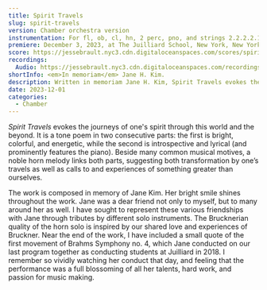 ```yaml
---
title: Spirit Travels
slug: spirit-travels
version: Chamber orchestra version
instrumentation: For fl, ob, cl, hn, 2 perc, pno, and strings 2.2.2.2.1.
premiere: December 3, 2023, at The Juilliard School, New York, New York.
score: https://jessebrault.nyc3.cdn.digitaloceanspaces.com/scores/spirit-travels.pdf
recordings:
  Audio: https://jessebrault.nyc3.cdn.digitaloceanspaces.com/recordings/spirit-travels.mp3
shortInfo: <em>In memoriam</em> Jane H. Kim.
description: Written in memoriam Jane H. Kim, Spirit Travels evokes the journeys of one's spirit through this world and the beyond.
date: 2023-12-01
categories:
  - Chamber
---
```

_Spirit Travels_ evokes the journeys of one's spirit through this world and the beyond. 
It is a tone poem in two consecutive parts: the first is bright, colorful, and energetic,
while the second is introspective and lyrical (and prominently features the piano). 
Beside many common musical motives, a noble horn melody links both parts, suggesting both 
transformation by one’s travels as well as calls to and experiences of something greater than ourselves.

The work is composed in memory of Jane Kim. Her bright smile shines throughout the work. 
Jane was a dear friend not only to myself, but to many around her as well. 
I have sought to represent these various friendships with Jane through tributes by different solo instruments. 
The Brucknerian quality of the horn solo is inspired by our shared love and experiences of Bruckner. 
Near the end of the work, I have included a small quote of the first movement of Brahms Symphony no. 4, 
which Jane conducted on our last program together as conducting students at Juilliard in 2018. 
I remember so vividly watching her conduct that day, and feeling that the performance was a full blossoming 
of all her talents, hard work, and passion for music making.

